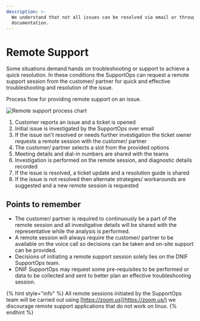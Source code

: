 ```yaml
---
description: >-
  We understand that not all issues can be resolved via email or through
  documentation.
---
```


# Remote Support

Some situations demand hands on troubleshooting or support to achieve a quick resolution. In these conditions the SupportOps can request a remote support session from the customer/ partner for quick and effective troubleshooting and resolution of the issue.

Process flow for providing remote support on an issue.

![Remote support process chart](https://github.com/dnif/support-program/tree/e0813b4f2a053ba21560df9d38c0362af72db2db/images/phone-support%20%282%29.png)

1. Customer reports an issue and a ticket is opened
2. Initial issue is investigated by the SupportOps over email
3. If the issue isn't resolved or needs further investigation the ticket owner requests a remote session with the customer/ partner
4. The customer/ partner selects a slot from the provided options
5. Meeting details and dial-in numbers are shared with the teams
6. Investigation is performed on the remote session, and diagnostic details recorded
7. If the issue is resolved, a ticket update and a resolution guide is shared
8. If the issue is not resolved then alternate strategies/ workarounds are suggested and a new remote session is requested

## Points to remember

* The customer/ partner is required to continuously be a part of the remote session and all investigative details will be shared with the representative while the analysis is performed.
* A remote session will always require the customer/ partner to be available on the voice call so decisions can be taken and on-site support can be provided.
* Decisions of initiating a remote support session solely lies on the DNIF SupportOps team.
* DNIF SupportOps may request some pre-requisites to be performed or data to be collected and sent to better plan an effective troubleshooting session.

{% hint style="info" %}
All remote sessions initiated by the SupportOps team will be carried out using [https://zoom.us](https://zoom.us/) we discourage remote support applications that do not work on linux.
{% endhint %}

